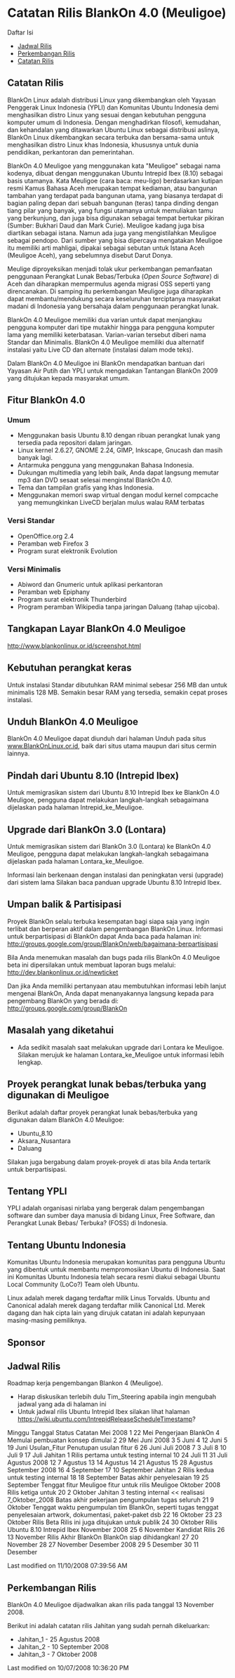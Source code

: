# Catatan Rilis BlankOn 4.0 (Meuligoe)
Daftar Isi
 + [Jadwal Rilis](#jadwal-rilis)
 + [Perkembangan Rilis](#Perkembangan-rilis)
 + [Catatan Rilis](#catatan-rilis)

## Catatan Rilis
BlankOn Linux adalah distribusi Linux yang dikembangkan oleh Yayasan Penggerak Linux Indonesia (YPLI) dan Komunitas Ubuntu Indonesia demi menghasilkan distro
Linux yang sesuai dengan kebutuhan pengguna komputer umum di Indonesia. Dengan menghadirkan filosofi, kemudahan, dan kehandalan yang ditawarkan Ubuntu Linux sebagai distribusi aslinya, BlankOn Linux dikembangkan secara terbuka dan bersama-sama untuk menghasilkan distro Linux khas Indonesia, khususnya untuk
dunia pendidikan, perkantoran dan pemerintahan.

BlankOn 4.0 Meuligoe yang menggunakan kata "Meuligoe" sebagai nama kodenya, dibuat dengan menggunakan Ubuntu Intrepid Ibex (8.10) sebagai basis utamanya.
Kata Meuligoe (cara baca: meu-ligo) berdasarkan kutipan resmi Kamus Bahasa Aceh merupakan tempat kediaman, atau bangunan tambahan yang terdapat pada bangunan
utama, yang biasanya terdapat di bagian paling depan dari sebuah bangunan (teras) tanpa dinding dengan tiang pilar yang banyak, yang fungsi utamanya untuk memuliakan tamu yang berkunjung, dan juga bisa digunakan sebagai tempat bertukar pikiran (Sumber: Bukhari Daud dan Mark Curie). Meuligoe kadang juga
bisa diartikan sebagai istana. Namun ada juga yang mengistilahkan Meuligoe sebagai pendopo. Dari sumber yang bisa dipercaya mengatakan Meuligoe itu
memiliki arti mahligai, dipakai sebagai sebutan untuk Istana Aceh (Meuligoe Aceh), yang sebelumnya disebut Darut Donya.

Meulige diproyeksikan menjadi tolak ukur perkembangan pemanfaatan penggunaan Perangkat Lunak Bebas/Terbuka (*Open Source Software*) di Aceh dan diharapkan
mempermulus agenda migrasi OSS seperti yang direncanakan. Di samping itu perkembangan Meuligoe juga diharapkan dapat membantu/mendukung secara keseluruhan terciptanya masyarakat madani di Indonesia yang bersahaja dalam penggunaan perangkat lunak.

BlankOn 4.0 Meuligoe memiliki dua varian untuk dapat menjangkau pengguna komputer dari tipe mutakhir hingga para pengguna komputer lama yang memiliki
keterbatasan. Varian-varian tersebut diberi nama Standar dan Minimalis. BlankOn 4.0 Meuligoe memiliki dua alternatif instalasi yaitu Live CD dan alternate
(instalasi dalam mode teks).

Dalam BlankOn 4.0 Meuligoe ini BlankOn mendapatkan bantuan dari Yayasan Air Putih dan YPLI untuk mengadakan Tantangan BlankOn 2009 yang ditujukan kepada
masyarakat umum.

## Fitur BlankOn 4.0
### Umum
   * Menggunakan basis Ubuntu 8.10 dengan ribuan perangkat lunak yang tersedia pada repositori dalam jaringan.
   * Linux kernel 2.6.27, GNOME 2.24, GIMP, Inkscape, Gnucash dan masih banyak       lagi.
   * Antarmuka pengguna yang menggunakan Bahasa Indonesia.
   * Dukungan multimedia yang lebih baik, Anda dapat langsung memutar mp3 dan DVD sesaat selesai menginstal BlankOn 4.0.
   * Tema dan tampilan grafis yang khas Indonesia.
   * Menggunakan memori swap virtual dengan modul kernel compcache yang memungkinkan LiveCD berjalan mulus walau RAM terbatas

### Versi Standar
   * OpenOffice.org 2.4
   * Peramban web Firefox 3
   * Program surat elektronik Evolution

### Versi Minimalis
   * Abiword dan Gnumeric untuk aplikasi perkantoran
   * Peramban web Epiphany
   * Program surat elektronik Thunderbird
   * Program peramban Wikipedia tanpa jaringan Daluang (tahap ujicoba).

## Tangkapan Layar BlankOn 4.0 Meuligoe
http://www.blankonlinux.or.id/screenshot.html

## Kebutuhan perangkat keras
Untuk instalasi Standar dibutuhkan RAM minimal sebesar 256 MB dan untuk minimalis 128 MB. Semakin besar RAM yang tersedia, semakin cepat proses
instalasi.

## Unduh BlankOn 4.0 Meuligoe
BlankOn 4.0 Meuligoe dapat diunduh dari halaman Unduh pada situs ​www.BlankOnLinux.or.id, baik dari situs utama maupun dari situs cermin
lainnya.

## Pindah dari Ubuntu 8.10 (Intrepid Ibex)
Untuk memigrasikan sistem dari Ubuntu 8.10 Intrepid Ibex ke BlankOn 4.0 Meuligoe, pengguna dapat melakukan langkah-langkah sebagaimana dijelaskan pada
halaman ​Intrepid_ke_Meuligoe.

## Upgrade dari BlankOn 3.0 (Lontara)
Untuk memigrasikan sistem dari BlankOn 3.0 (Lontara) ke BlankOn 4.0 Meuligoe, pengguna dapat melakukan langkah-langkah sebagaimana dijelaskan pada halaman
​Lontara_ke_Meuligoe.

Informasi lain berkenaan dengan instalasi dan peningkatan versi (upgrade) dari sistem lama Silakan baca panduan upgrade Ubuntu 8.10 Intrepid Ibex.

## Umpan balik & Partisipasi
Proyek BlankOn selalu terbuka kesempatan bagi siapa saja yang ingin terlibat dan berperan aktif dalam pengembangan BlankOn Linux. Informasi untuk
berpartisipasi di BlankOn dapat Anda baca pada halaman ini: ​http://groups.google.com/group/BlankOn/web/bagaimana-berpartisipasi

Bila Anda menemukan masalah dan bugs pada rilis BlankOn 4.0 Meuligoe beta ini dipersilakan untuk membuat laporan bugs melalui:
​http://dev.blankonlinux.or.id/newticket

Dan jika Anda memiliki pertanyaan atau membutuhkan informasi lebih lanjut mengenai BlankOn, Anda dapat menanyakannya langsung kepada para pengembang
BlankOn yang berada di: ​http://groups.google.com/group/BlankOn

## Masalah yang diketahui
* Ada sedikit masalah saat melakukan upgrade dari Lontara ke Meuligoe.
  Silakan merujuk ke halaman ​Lontara_ke_Meuligoe untuk informasi lebih lengkap.

## Proyek perangkat lunak bebas/terbuka yang digunakan di Meuligoe
Berikut adalah daftar proyek perangkat lunak bebas/terbuka yang digunakan dalam
BlankOn 4.0 Meuligoe:
   * ​Ubuntu_8.10
   * ​Aksara_Nusantara
   * ​Daluang

Silakan juga bergabung dalam proyek-proyek di atas bila Anda tertarik untuk berpartisipasi.

## Tentang YPLI
YPLI adalah organisasi nirlaba yang bergerak dalam pengembangan software dan sumber daya manusia di bidang Linux, Free Software, dan Perangkat Lunak Bebas/
Terbuka? (FOSS) di Indonesia.

## Tentang Ubuntu Indonesia
Komunitas Ubuntu Indonesia merupakan komunitas para pengguna Ubuntu yang dibentuk untuk membantu mempromosikan Ubuntu di Indonesia. Saat ini Komunitas
Ubuntu Indonesia telah secara resmi diakui sebagai Ubuntu Local Community (LoCo?) Team oleh Ubuntu.

Linux adalah merek dagang terdaftar milik Linus Torvalds. Ubuntu and Canonical adalah merek dagang terdaftar milik Canonical Ltd. Merek dagang dan hak cipta
lain yang dirujuk catatan ini adalah kepunyaan masing-masing pemiliknya.

## Sponsor


## Jadwal Rilis

Roadmap kerja pengembangan Blankon 4 (Meuligoe).
   * Harap diskusikan terlebih dulu Tim_Steering apabila ingin mengubah jadwal
     yang ada di halaman ini
   * Untuk jadwal rilis Ubuntu Intrepid Ibex silakan lihat halaman ​https://wiki.ubuntu.com/IntrepidReleaseScheduleTimestamp?

Minggu         Tanggal      Status                    Catatan
Mei 2008
1              22 Mei       Pengerjaan BlankOn 4      Memulai pembuatan konsep
                            dimulai
2              29 Mei
Juni 2008
3              5 Juni
4              12 Juni
5              19 Juni      Usulan_Fitur              Penutupan usulan fitur
6              26 Juni
Juli 2008
7              3 Juli
8              10 Juli
9              17 Juli      Jahitan 1                 Rilis pertama untuk
                                                      testing internal
10             24 Juli
11             31 Juli
Agustus 2008
12             7 Agustus
13             14 Agustus
14             21 Agustus
15             28 Agustus
September 2008
16             4 September
17             10 September Jahitan 2                 Rilis kedua untuk testing
                                                      internal
18             18 September
                                                      Batas akhir penyelesaian
19             25 September Tenggat fitur Meuligoe    fitur untuk rilis
                                                      Meuligoe
Oktober 2008
                                                      Rilis ketiga untuk
20             2 Oktober    Jahitan 3                 testing internal <<
                                                      realisasi 7_Oktober_2008
                                                      Batas akhir pekerjaan
                                                      pengumpulan tugas seluruh
21             9 Oktober    Tenggat waktu pengumpulan tim BlankOn, seperti
                            tugas                     tenggat penyelesaian
                                                      artwork, dokumentasi,
                                                      paket-paket dsb
22             16 Oktober
23             23 Oktober   Rilis Beta                Rilis ini juga ditujukan
                                                      untuk publik
24             30 Oktober                             Rilis Ubuntu 8.10
                                                      Intrepid Ibex
November 2008
25             6 November   Kandidat Rilis
26             13 November  Rilis Akhir BlankOn       BlankOn siap dihidangkan!
27             20 November
28             27 November
Desember 2008
29             5 Desember
30             11 Desember

Last modified on 11/10/2008 07:39:56 AM

## Perkembangan Rilis
BlankOn 4.0 Meuligoe dijadwalkan akan rilis pada tanggal 13 November 2008.

Berikut ini adalah catatan rilis Jahitan yang sudah pernah dikeluarkan:
   * Jahitan_1 - 25 Agustus 2008
   * Jahitan_2 - 10 September 2008
   * Jahitan_3 - 7 Oktober 2008

Last modified on 10/07/2008 10:36:20 PM

